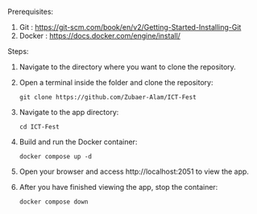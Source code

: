 Prerequisites:

   1. Git    : https://git-scm.com/book/en/v2/Getting-Started-Installing-Git
   2. Docker : https://docs.docker.com/engine/install/

Steps:

   1. Navigate to the directory where you want to clone the repository.

   2. Open a terminal inside the folder and clone the repository:
                
          git clone https://github.com/Zubaer-Alam/ICT-Fest
          
   3. Navigate to the app directory:
            
          cd ICT-Fest
          
   4. Build and run the Docker container:
         
          docker compose up -d
          
   5. Open your browser and access http://localhost:2051 to view the app.

   6. After you have finished viewing the app, stop the container:

          docker compose down
          
   

